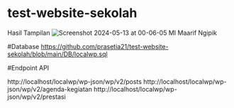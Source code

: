 # test-website-sekolah

Hasil Tampilan 
![Screenshot 2024-05-13 at 00-06-05 MI Maarif Ngipik](https://github.com/prasetia21/test-website-sekolah/assets/75926777/ccdea0a2-02ba-42e8-ac55-ead63c441eb5)

#Database
https://github.com/prasetia21/test-website-sekolah/blob/main/DB/localwp.sql

#Endpoint API

http://localhost/localwp/wp-json/wp/v2/posts
http://localhost/localwp/wp-json/wp/v2/agenda-kegiatan
http://localhost/localwp/wp-json/wp/v2/prestasi



